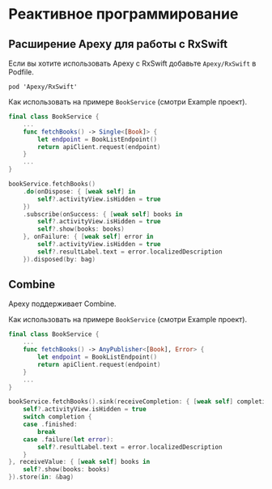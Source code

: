 # Реактивное программирование

## Расширение Apexy для работы с RxSwift

Если вы хотите использовать Apexy с RxSwift добавьте `Apexy/RxSwift` в Podfile.

`pod 'Apexy/RxSwift'`

Как использовать на примере `BookService` (смотри Example проект).

```swift
final class BookService {
    ...
    func fetchBooks() -> Single<[Book]> {
        let endpoint = BookListEndpoint()
        return apiClient.request(endpoint)
    }
    ...
}
```

```swift
bookService.fetchBooks()
    .do(onDispose: { [weak self] in
        self?.activityView.isHidden = true
    })
    .subscribe(onSuccess: { [weak self] books in
        self?.activityView.isHidden = true
        self?.show(books: books)
    }, onFailure: { [weak self] error in
        self?.activityView.isHidden = true
        self?.resultLabel.text = error.localizedDescription
    }).disposed(by: bag)
```

## Combine

Apexy поддерживает Combine.

Как использовать на примере `BookService` (смотри Example проект).

```swift
final class BookService {
    ...
    func fetchBooks() -> AnyPublisher<[Book], Error> {
        let endpoint = BookListEndpoint()
        return apiClient.request(endpoint)
    }
    ...
}
```

```swift
bookService.fetchBooks().sink(receiveCompletion: { [weak self] completion in
    self?.activityView.isHidden = true
    switch completion {
    case .finished:
        break
    case .failure(let error):
        self?.resultLabel.text = error.localizedDescription
    }
}, receiveValue: { [weak self] books in
    self?.show(books: books)
}).store(in: &bag)
```
